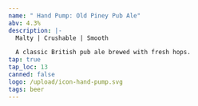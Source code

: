 ```yaml
---
name: " Hand Pump: Old Piney Pub Ale"
abv: 4.3%
description: |-
  Malty | Crushable | Smooth

  A classic British pub ale brewed with fresh hops.  
tap: true
tap_loc: 13
canned: false
logo: /upload/icon-hand-pump.svg
tags: beer
---
```

